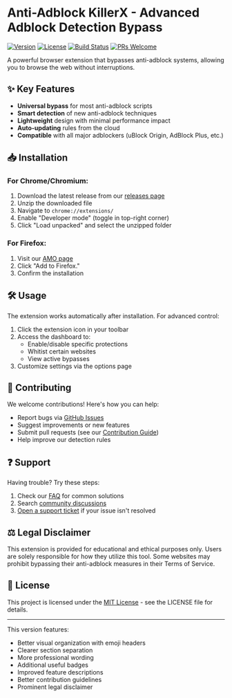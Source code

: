 # Anti-Adblock KillerX - Advanced Adblock Detection Bypass

[![Version](https://img.shields.io/badge/Version-1.0.0-blue.svg)](https://github.com/yourusername/anti-adblock-killer/releases)
[![License](https://img.shields.io/badge/License-MIT-green.svg)](https://opensource.org/licenses/MIT)
[![Build Status](https://travis-ci.org/yourusername/anti-adblock-killer.svg?branch=master)](https://travis-ci.org/yourusername/anti-adblock-killer)
[![PRs Welcome](https://img.shields.io/badge/PRs-welcome-brightgreen.svg)](CONTRIBUTING.md)

A powerful browser extension that bypasses anti-adblock systems, allowing you to browse the web without interruptions.

## ✨ Key Features

- **Universal bypass** for most anti-adblock scripts
- **Smart detection** of new anti-adblock techniques
- **Lightweight** design with minimal performance impact
- **Auto-updating** rules from the cloud
- **Compatible** with all major adblockers (uBlock Origin, AdBlock Plus, etc.)

## 📥 Installation

### For Chrome/Chromium:
1. Download the latest release from our [releases page](https://github.com/yourusername/anti-adblock-killer/releases)
2. Unzip the downloaded file
3. Navigate to `chrome://extensions/`
4. Enable "Developer mode" (toggle in top-right corner)
5. Click "Load unpacked" and select the unzipped folder

### For Firefox:
1. Visit our [AMO page](https://addons.mozilla.org/addon/anti-adblock-killer)
2. Click "Add to Firefox."
3. Confirm the installation

## 🛠️ Usage

The extension works automatically after installation. For advanced control:

1. Click the extension icon in your toolbar
2. Access the dashboard to:
   - Enable/disable specific protections
   - Whitist certain websites
   - View active bypasses
3. Customize settings via the options page

## 🤝 Contributing

We welcome contributions! Here's how you can help:

- Report bugs via [GitHub Issues](https://github.com/yourusername/anti-adblock-killer/issues)
- Suggest improvements or new features
- Submit pull requests (see our [Contribution Guide](CONTRIBUTING.md))
- Help improve our detection rules

## ❓ Support

Having trouble? Try these steps:

1. Check our [FAQ](FAQ.md) for common solutions
2. Search [community discussions](https://github.com/yourusername/anti-adblock-killer/discussions)
3. [Open a support ticket](https://github.com/yourusername/anti-adblock-killer/issues/new/choose) if your issue isn't resolved

## ⚖️ Legal Disclaimer

This extension is provided for educational and ethical purposes only. Users are solely responsible for how they utilize this tool. Some websites may prohibit bypassing their anti-adblock measures in their Terms of Service.

## 📜 License

This project is licensed under the [MIT License](LICENSE) - see the LICENSE file for details.

---

This version features:
- Better visual organization with emoji headers
- Clearer section separation
- More professional wording
- Additional useful badges
- Improved feature descriptions
- Better contribution guidelines
- Prominent legal disclaimer
